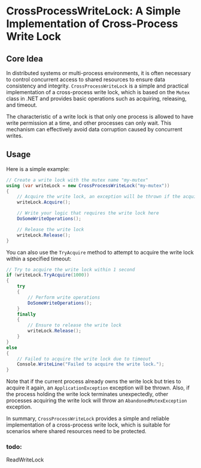 # CrossProcessWriteLock: A Simple Implementation of Cross-Process Write Lock

## Core Idea

In distributed systems or multi-process environments, it is often necessary to control concurrent access to shared resources to ensure data consistency and integrity. `CrossProcessWriteLock` is a simple and practical implementation of a cross-process write lock, which is based on the `Mutex` class in .NET and provides basic operations such as acquiring, releasing, and timeout.

The characteristic of a write lock is that only one process is allowed to have write permission at a time, and other processes can only wait. This mechanism can effectively avoid data corruption caused by concurrent writes.

## Usage

Here is a simple example:

```c#
// Create a write lock with the mutex name "my-mutex"
using (var writeLock = new CrossProcessWriteLock("my-mutex"))
{
    // Acquire the write lock, an exception will be thrown if the acquisition fails
    writeLock.Acquire();

    // Write your logic that requires the write lock here
    DoSomeWriteOperations();

    // Release the write lock
    writeLock.Release();
}
```

You can also use the `TryAcquire` method to attempt to acquire the write lock within a specified timeout:

```c#
// Try to acquire the write lock within 1 second
if (writeLock.TryAcquire(1000))
{
    try
    {
        // Perform write operations
        DoSomeWriteOperations();
    }
    finally
    {
        // Ensure to release the write lock
        writeLock.Release();
    }
}
else
{
    // Failed to acquire the write lock due to timeout
    Console.WriteLine("Failed to acquire the write lock.");
}
```

Note that if the current process already owns the write lock but tries to acquire it again, an `ApplicationException` exception will be thrown. Also, if the process holding the write lock terminates unexpectedly, other processes acquiring the write lock will throw an `AbandonedMutexException` exception.

In summary, `CrossProcessWriteLock` provides a simple and reliable implementation of a cross-process write lock, which is suitable for scenarios where shared resources need to be protected.



### todo:

ReadWriteLock